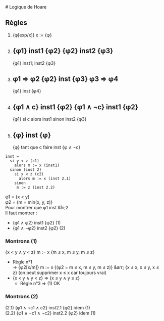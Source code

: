 <LINK href="../frac.css" rel="stylesheet" type="text/css">
# Logique de Hoare

## Règles

1. {&phi;[exp/x]} x := {&phi;}  
2. {&phi;1} inst1 {&phi;2}      {&phi;2} inst2 {&phi;3}  
   ---------------------------------------------------  
   {&phi;1} inst1; inst2 {&phi;3}  
3. &phi;1 &rArr; &phi;2  {&phi;2} inst {&phi;3}  &phi;3 &rArr; &phi;4  
   ---------------------------------------------------  
   {&phi;1} inst {&phi;4}  
4. {&phi;1 &and; c} inst1 {&phi;2}   {&phi;1 &and; &not;c} inst1 {&phi;2}  
   ---------------------------------------------------  
   {&phi;1} si c alors inst1 sinon inst2 {&phi;3}  
5. {&phi;} inst {&phi;}  
   ---------------------------------------------------  
   {&phi;} tant que c faire inst {&phi; &and; &not;c}  

```
inst =
  si y < z (c1)
    alors m := x (inst1)
  sinon (inst 2)
    si x < z (c2)
      alors m := x (inst 2.1)
    sinon
     m := z (inst 2.2)
```

&phi;1 = {x < y}  
&phi;2 = {m = min(x, y, z)}  
Pour montrer que &phi;1 inst &ĥi;2  
Il faut montrer :
* {&phi;1 &and; &phi;2} inst1 {&phi;2} (1)
* {&phi;1 &and; &not;&phi;2} inst2 {&phi;2} (2)

### Montrons (1)
{x < y &and; y < z} m := x {m &le; x, m &le; y, m &le; z}  
* Règle n°1  
  &rarr; {&phi;2[x/m]} m := x {(&phi;2 = m &le; x, m &le; y, m &le; z)}
  &arr;  {x &le; x, x &le; y, x &le; z} (on peut supprimer x &le; x car toujours vrai)
* {x < y &and; y < z} &rArr; {x &le; y &and; y &le; z}
  + Règle n°3 &rArr; (1) OK

### Montrons (2)
(2.1) {&phi;1 &and; &not;c1 &and; c2} inst2.1 {&phi;2} idem (1)  
(2.2) {&phi;1 &and; &not;c1 &and; &not;c2} inst2.2 {&phi;2} idem (1)